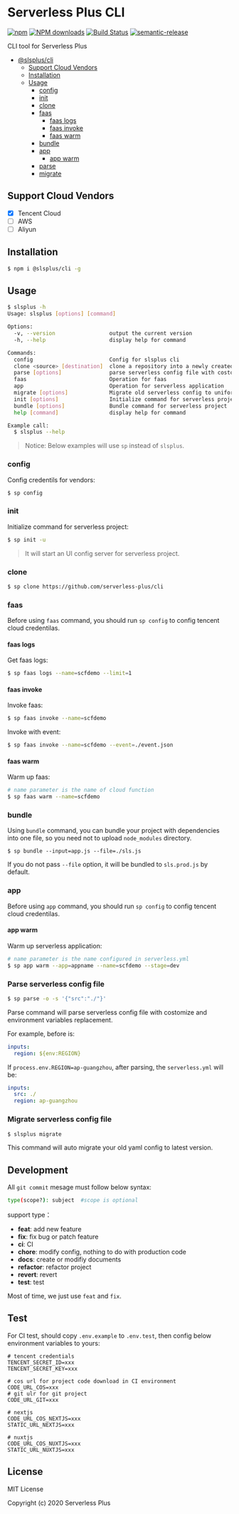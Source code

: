 # Serverless Plus CLI

[![npm](https://img.shields.io/npm/v/@slsplus/cli)](http://www.npmtrends.com/@slsplus/cli)
[![NPM downloads](http://img.shields.io/npm/dm/@slsplus/cli.svg?style=flat-square)](http://www.npmtrends.com/@slsplus/cli)
[![Build Status](https://github.com/serverless-plus/cli/workflows/Release/badge.svg?branch=master)](https://github.com/serverless-plus/cli/actions?query=workflow:Release+branch:master)
[![semantic-release](https://img.shields.io/badge/%20%20%F0%9F%93%A6%F0%9F%9A%80-semantic--release-e10079.svg)](https://github.com/semantic-release/semantic-release)

CLI tool for Serverless Plus

- [@slsplus/cli](#Serverless-Plus-CLI)
  - [Support Cloud Vendors](#support-cloud-vendors)
  - [Installation](#installation)
  - [Usage](#usage)
    - [config](#config)
    - [init](#init)
    - [clone](#clone)
    - [faas](#faas)
      - [faas logs](#faas-logs)
      - [faas invoke](#faas-invoke)
      - [faas warm](#faas-warm)
    - [bundle](#bundle)
    - [app](#app)
      - [app warm](#app-warm)
    - [parse](#Parse-serverless-config-file)
    - [migrate](#Migrate-serverless-config-file)

## Support Cloud Vendors

- [x] Tencent Cloud
- [ ] AWS
- [ ] Aliyun

## Installation

```bash
$ npm i @slsplus/cli -g
```

## Usage

```bash
$ slsplus -h
Usage: slsplus [options] [command]

Options:
  -v, --version                 output the current version
  -h, --help                    display help for command

Commands:
  config                        Config for slsplus cli
  clone <source> [destination]  clone a repository into a newly created directory
  parse [options]               parse serverless config file with costomize and environment variables replacement
  faas                          Operation for faas
  app                           Operation for serverless application
  migrate [options]             Migrate old serverless config to uniform config
  init [options]                Initialize command for serverless project
  bundle [options]              Bundle command for serverless project
  help [command]                display help for command

Example call:
  $ slsplus --help
```

> Notice: Below examples will use `sp` instead of `slsplus`.

### config

Config credentils for vendors:

```bash
$ sp config
```

### init

Initialize command for serverless project:

```bash
$ sp init -u
```

> It will start an UI config server for serverless project.

### clone

```bash
$ sp clone https://github.com/serverless-plus/cli
```

### faas

Before using `faas` command, you should run `sp config` to config tencent cloud credentilas.

#### faas logs

Get faas logs:

```bash
$ sp faas logs --name=scfdemo --limit=1
```

#### faas invoke

Invoke faas:

```bash
$ sp faas invoke --name=scfdemo
```

Invoke with event:

```bash
$ sp faas invoke --name=scfdemo --event=./event.json
```

#### faas warm

Warm up faas:

```bash
# name parameter is the name of cloud function
$ sp faas warm --name=scfdemo
```

### bundle

Using `bundle` command, you can bundle your project with dependencies into one file, so you need not to upload `node_modules` directory.

```
$ sp bundle --input=app.js --file=./sls.js
```

If you do not pass `--file` option, it will be bundled to `sls.prod.js` by default.

### app

Before using `app` command, you should run `sp config` to config tencent cloud credentilas.

#### app warm

Warm up serverless application:

```bash
# name parameter is the name configured in serverless.yml
$ sp app warm --app=appname --name=scfdemo --stage=dev
```

### Parse serverless config file

```bash
$ sp parse -o -s '{"src":"./"}'
```

Parse command will parse serverless config file with costomize and environment variables replacement.

For example, before is:

```yaml
inputs:
  region: ${env:REGION}
```

If `process.env.REGION=ap-guangzhou`, after parsing, the `serverless.yml` will be:

```yaml
inputs:
  src: ./
  region: ap-guangzhou
```

### Migrate serverless config file

```bash
$ slsplus migrate
```

This command will auto migrate your old yaml config to latest version.

## Development

All `git commit` mesage must follow below syntax:

```bash
type(scope?): subject  #scope is optional
```

support type：

- **feat**: add new feature
- **fix**: fix bug or patch feature
- **ci**: CI
- **chore**: modify config, nothing to do with production code
- **docs**: create or modifiy documents
- **refactor**: refactor project
- **revert**: revert
- **test**: test

Most of time, we just use `feat` and `fix`.

## Test

For CI test, should copy `.env.example` to `.env.test`, then config below environment variables to yours:

```dotenv
# tencent credentials
TENCENT_SECRET_ID=xxx
TENCENT_SECRET_KEY=xxx

# cos url for project code download in CI environment
CODE_URL_COS=xxx
# git ulr for git project
CODE_URL_GIT=xxx

# nextjs
CODE_URL_COS_NEXTJS=xxx
STATIC_URL_NEXTJS=xxx

# nuxtjs
CODE_URL_COS_NUXTJS=xxx
STATIC_URL_NUXTJS=xxx
```

## License

MIT License

Copyright (c) 2020 Serverless Plus
